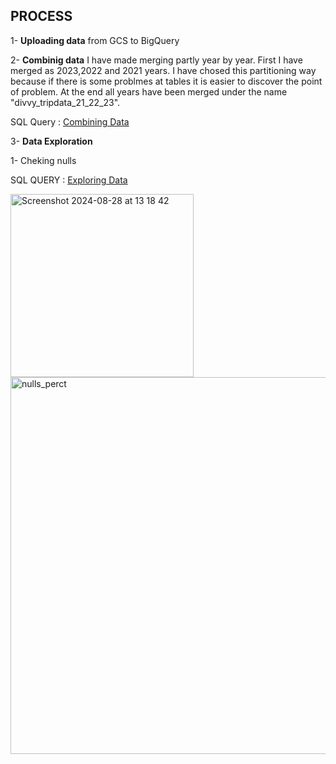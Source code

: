 ## PROCESS

1- **Uploading data** from GCS to BigQuery
   
2- **Combinig data**
 I have made merging partly year by year. First I have merged as 2023,2022 and 2021 years.
 I have chosed this partitioning way because if there is some problmes at tables it is easier
 to discover the point of problem.
 At the end all years have been merged under the name "divvy_tripdata_21_22_23".

   SQL Query : [Combining Data ](https://github.com/berivanyavuz/Cyclist_Bike_Share_Case_Study/blob/main/Combining%20Data.sql)

3- **Data Exploration**

 1- Cheking nulls

   SQL QUERY : [Exploring Data](https://github.com/berivanyavuz/Cyclist_Bike_Share_Case_Study/blob/main/Exploring%20Data.sql)
  
   <img width="293" alt="Screenshot 2024-08-28 at 13 18 42" src="https://github.com/user-attachments/assets/d0684c5a-627a-4ee3-874a-6364fca2426d">
   
   
   
   
   
   
   <img width="603" alt="nulls_perct" src="https://github.com/user-attachments/assets/e6fcecb3-f908-4c86-b52b-33e5c5b2b8f4">
